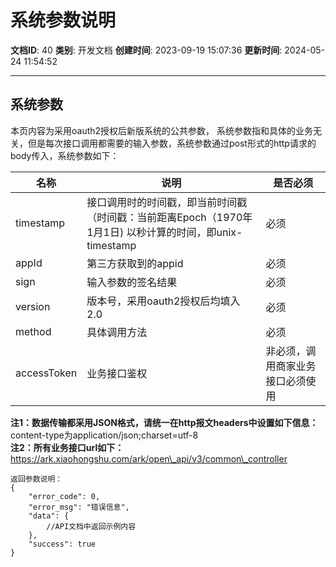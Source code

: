 # 系统参数说明

**文档ID**: 40
**类别**: 开发文档
**创建时间**: 2023-09-19 15:07:36
**更新时间**: 2024-05-24 11:54:52

---

## 系统参数

本页内容为采用oauth2授权后新版系统的公共参数， 系统参数指和具体的业务无关，但是每次接口调用都需要的输入参数，系统参数通过post形式的http请求的body传入，系统参数如下：

| 名称 | 说明 | 是否必须 |
| --- | --- | --- |
| timestamp | 接口调用时的时间戳，即当前时间戳（时间戳：当前距离Epoch（1970年1月1日) 以秒计算的时间，即unix-timestamp | 必须 |
| appId | 第三方获取到的appid | 必须 |
| sign | 输入参数的签名结果 | 必须 |
| version | 版本号，采用oauth2授权后均填入2.0 | 必须 |
| method | 具体调用方法 | 必须 |
| accessToken | 业务接口鉴权 | 非必须，调用商家业务接口必须使用 |

**注1：数据传输都采用JSON格式，请统一在http报文headers中设置如下信息：**  
content-type为application/json;charset=utf-8  
**注2：所有业务接口url如下：**  
https://ark.xiaohongshu.com/ark/open\_api/v3/common\_controller

```
返回参数说明：
{
    "error_code": 0,
    "error_msg": "错误信息",
    "data": {
        //API文档中返回示例内容
    },
    "success": true
}
```